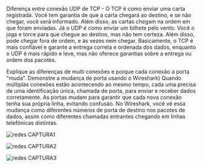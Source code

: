 Diferença entre conexão UDP de TCP - O TCP é como enviar uma carta registrada. Você tem garantia de que a carta chegará ao destino, e se não chegar, você será informado. Além disso, as cartas chegam na ordem em que foram enviadas.
Já o UDP é como enviar um bilhete pelo vento. Você o joga e torce para que chegue ao destino, mas não tem certeza. Além disso, pode chegar fora de ordem, e às vezes nem chegar.
Basicamente, o TCP é mais confiável e garante a entrega correta e ordenada dos dados, enquanto o UDP é mais rápido e leve, mas não oferece garantias sobre a entrega ou ordem dos pacotes.


Explique as diferenças de multi conexões e porque cada conexão a porta "muda". Demonstre a mudança de porta usando o Wireshark) 
Quando múltiplas conexões estão acontecendo ao mesmo tempo, cada uma precisa de uma identificação única, chamada de porta, para enviar e receber dados corretamente. As portas mudam para garantir que cada nova conexão tenha sua própria linha, evitando confusão. No Wireshark, você vê essa mudança como diferentes números de porta de destino nos pacotes de dados, assim como diferentes chamadas entrantes chegando em linhas telefônicas distintas.


![redes CAPTURA1](https://github.com/felipengeletrica/Fundatec-2024-Aula-Socket/assets/130008750/4551aeb5-d8ef-4b8e-8825-5a63e16cd1a5)

![redes CAPTURA2](https://github.com/felipengeletrica/Fundatec-2024-Aula-Socket/assets/130008750/71e945b5-f632-4911-a3d2-4e2f7988103d)

![redes CAPTURA3](https://github.com/felipengeletrica/Fundatec-2024-Aula-Socket/assets/130008750/f4a6f086-ef8a-4136-98fd-bbf48db4a7de)
